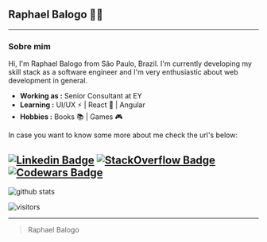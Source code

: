 ## Raphael Balogo 👨‍💻
  
---------------------------------------------------------------------------------------------------------------------------------------------------------------------------------
  
### Sobre mim 
  Hi, I'm Raphael Balogo from São Paulo, Brazil. I'm currently developing my skill stack as a software engineer and I'm very enthusiastic about web development in general.

-  **Working as :** Senior Consultant at EY
-  **Learning :** UI/UX :zap: | React :gem: | Angular
-  **Hobbies :** Books :books: | Games :video_game:

In case you want to know some more about me check the url's below:

[![Linkedin Badge](https://img.shields.io/badge/LinkedIn-Raphael%20Balogo-blue)](https://www.linkedin.com/in/raphaelBalogo/) 
[![StackOverflow Badge](https://img.shields.io/badge/StackOverflow-Raphael%20Balogo-green)](https://stackoverflow.com/users/11347945/raphael-balogo) 
[![Codewars Badge](https://www.codewars.com/users/balogoraphael/badges/small)](https://www.codewars.com/users/balogoraphael/) 
---------------------------------------------------------------------------------------------------------------------------------------------------------------------------------

![github stats](https://github-readme-stats.vercel.app/api?username=raphaelBalogo&show_icons=true)

 ![visitors](https://visitor-badge.laobi.icu/badge?page_id=baloghDesign.bio)

---------------------------------------------------------------------------------------------------------------------------------------------------------------------------------
> Raphael Balogo
